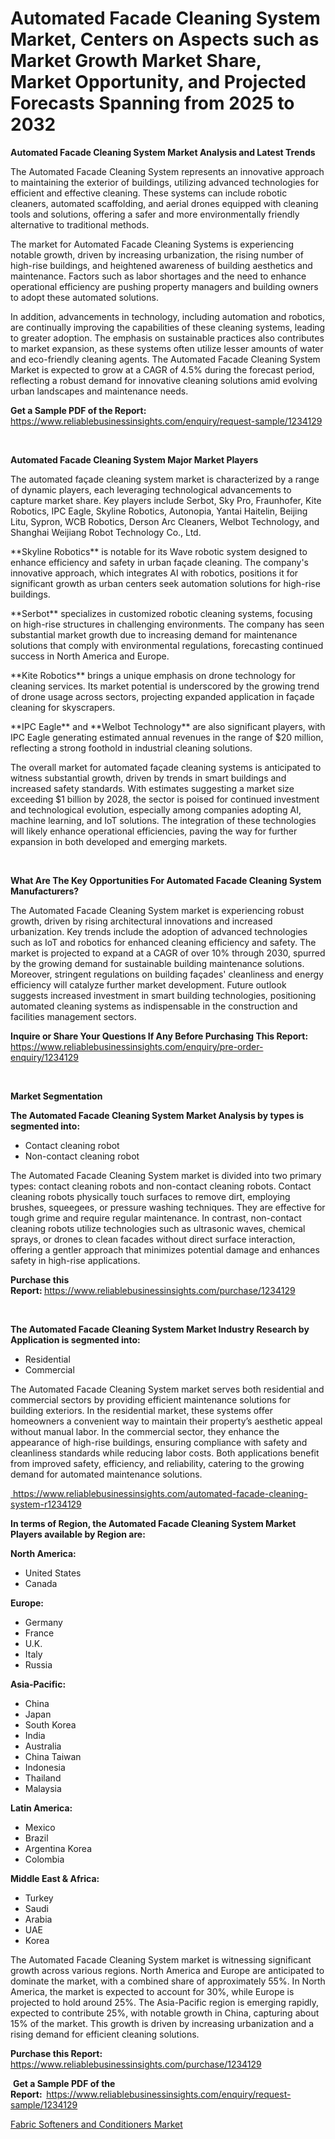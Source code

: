 <p><h1>Automated Facade Cleaning System Market, Centers on Aspects such as Market Growth Market Share, Market Opportunity, and Projected Forecasts Spanning from 2025 to 2032</h1></p><p><strong>Automated Facade Cleaning System Market Analysis and Latest Trends</strong></p>
<p><p>The Automated Facade Cleaning System represents an innovative approach to maintaining the exterior of buildings, utilizing advanced technologies for efficient and effective cleaning. These systems can include robotic cleaners, automated scaffolding, and aerial drones equipped with cleaning tools and solutions, offering a safer and more environmentally friendly alternative to traditional methods.</p><p>The market for Automated Facade Cleaning Systems is experiencing notable growth, driven by increasing urbanization, the rising number of high-rise buildings, and heightened awareness of building aesthetics and maintenance. Factors such as labor shortages and the need to enhance operational efficiency are pushing property managers and building owners to adopt these automated solutions.</p><p>In addition, advancements in technology, including automation and robotics, are continually improving the capabilities of these cleaning systems, leading to greater adoption. The emphasis on sustainable practices also contributes to market expansion, as these systems often utilize lesser amounts of water and eco-friendly cleaning agents. The Automated Facade Cleaning System Market is expected to grow at a CAGR of 4.5% during the forecast period, reflecting a robust demand for innovative cleaning solutions amid evolving urban landscapes and maintenance needs.</p></p>
<p><strong>Get a Sample PDF of the Report:&nbsp;</strong> <a href="https://www.reliablebusinessinsights.com/enquiry/request-sample/1234129?utm_campaign=2199&utm_medium=2&utm_source=Github&utm_content=ia&utm_term=08022025&utm_id=automated-facade-cleaning-system">https://www.reliablebusinessinsights.com/enquiry/request-sample/1234129</a></p>
<p>&nbsp;</p>
<p><strong>Automated Facade Cleaning System Major Market Players</strong></p>
<p><p>The automated façade cleaning system market is characterized by a range of dynamic players, each leveraging technological advancements to capture market share. Key players include Serbot, Sky Pro, Fraunhofer, Kite Robotics, IPC Eagle, Skyline Robotics, Autonopia, Yantai Haitelin, Beijing Litu, Sypron, WCB Robotics, Derson Arc Cleaners, Welbot Technology, and Shanghai Weijiang Robot Technology Co., Ltd.</p><p>**Skyline Robotics** is notable for its Wave robotic system designed to enhance efficiency and safety in urban façade cleaning. The company's innovative approach, which integrates AI with robotics, positions it for significant growth as urban centers seek automation solutions for high-rise buildings.</p><p>**Serbot** specializes in customized robotic cleaning systems, focusing on high-rise structures in challenging environments. The company has seen substantial market growth due to increasing demand for maintenance solutions that comply with environmental regulations, forecasting continued success in North America and Europe.</p><p>**Kite Robotics** brings a unique emphasis on drone technology for cleaning services. Its market potential is underscored by the growing trend of drone usage across sectors, projecting expanded application in façade cleaning for skyscrapers.</p><p>**IPC Eagle** and **Welbot Technology** are also significant players, with IPC Eagle generating estimated annual revenues in the range of $20 million, reflecting a strong foothold in industrial cleaning solutions.</p><p>The overall market for automated façade cleaning systems is anticipated to witness substantial growth, driven by trends in smart buildings and increased safety standards. With estimates suggesting a market size exceeding $1 billion by 2028, the sector is poised for continued investment and technological evolution, especially among companies adopting AI, machine learning, and IoT solutions. The integration of these technologies will likely enhance operational efficiencies, paving the way for further expansion in both developed and emerging markets.</p></p>
<p>&nbsp;</p>
<p><strong>What Are The Key Opportunities For Automated Facade Cleaning System Manufacturers?</strong></p>
<p><p>The Automated Facade Cleaning System market is experiencing robust growth, driven by rising architectural innovations and increased urbanization. Key trends include the adoption of advanced technologies such as IoT and robotics for enhanced cleaning efficiency and safety. The market is projected to expand at a CAGR of over 10% through 2030, spurred by the growing demand for sustainable building maintenance solutions. Moreover, stringent regulations on building façades' cleanliness and energy efficiency will catalyze further market development. Future outlook suggests increased investment in smart building technologies, positioning automated cleaning systems as indispensable in the construction and facilities management sectors.</p></p>
<p><strong>Inquire or Share Your Questions If Any Before Purchasing This Report:</strong> <a href="https://www.reliablebusinessinsights.com/enquiry/pre-order-enquiry/1234129?utm_campaign=2199&utm_medium=2&utm_source=Github&utm_content=ia&utm_term=08022025&utm_id=automated-facade-cleaning-system">https://www.reliablebusinessinsights.com/enquiry/pre-order-enquiry/1234129</a></p>
<p>&nbsp;</p>
<p><strong>Market Segmentation</strong></p>
<p><strong>The Automated Facade Cleaning System Market Analysis by types is segmented into:</strong></p>
<p><ul><li>Contact cleaning robot</li><li>Non-contact cleaning robot</li></ul></p>
<p><p>The Automated Facade Cleaning System market is divided into two primary types: contact cleaning robots and non-contact cleaning robots. Contact cleaning robots physically touch surfaces to remove dirt, employing brushes, squeegees, or pressure washing techniques. They are effective for tough grime and require regular maintenance. In contrast, non-contact cleaning robots utilize technologies such as ultrasonic waves, chemical sprays, or drones to clean facades without direct surface interaction, offering a gentler approach that minimizes potential damage and enhances safety in high-rise applications.</p></p>
<p><strong>Purchase this Report:&nbsp;</strong><a href="https://www.reliablebusinessinsights.com/purchase/1234129?utm_campaign=2199&utm_medium=2&utm_source=Github&utm_content=ia&utm_term=08022025&utm_id=automated-facade-cleaning-system">https://www.reliablebusinessinsights.com/purchase/1234129</a></p>
<p>&nbsp;</p>
<p><strong>The Automated Facade Cleaning System Market Industry Research by Application is segmented into:</strong></p>
<p><ul><li>Residential</li><li>Commercial</li></ul></p>
<p><p>The Automated Facade Cleaning System market serves both residential and commercial sectors by providing efficient maintenance solutions for building exteriors. In the residential market, these systems offer homeowners a convenient way to maintain their property’s aesthetic appeal without manual labor. In the commercial sector, they enhance the appearance of high-rise buildings, ensuring compliance with safety and cleanliness standards while reducing labor costs. Both applications benefit from improved safety, efficiency, and reliability, catering to the growing demand for automated maintenance solutions.</p></p>
<p><a href="https://www.reliablebusinessinsights.com/automated-facade-cleaning-system-r1234129?utm_campaign=2199&utm_medium=2&utm_source=Github&utm_content=ia&utm_term=08022025&utm_id=automated-facade-cleaning-system">&nbsp;https://www.reliablebusinessinsights.com/automated-facade-cleaning-system-r1234129</a></p>
<p><strong>In terms of Region, the Automated Facade Cleaning System Market Players available by Region are:</strong></p>
<p>
    <p> <strong> North America: </strong>
        <ul>
            <li>United States</li>
            <li>Canada</li>
        </ul>
        </p> 
    <p> <strong> Europe: </strong>
        <ul>
            <li>Germany</li>
            <li>France</li>
            <li>U.K.</li>
            <li>Italy</li>
            <li>Russia</li>
        </ul>
        </p> 
    <p> <strong> Asia-Pacific: </strong>
        <ul>
            <li>China</li>
            <li>Japan</li>
            <li>South Korea</li>
            <li>India</li>
            <li>Australia</li>
            <li>China Taiwan</li>
            <li>Indonesia</li>
            <li>Thailand</li>
            <li>Malaysia</li>
        </ul>
        </p> 
    <p> <strong> Latin America: </strong>
        <ul>
            <li>Mexico</li>
            <li>Brazil</li>
            <li>Argentina Korea</li>
            <li>Colombia</li>
        </ul>
        </p> 
    <p> <strong> Middle East & Africa: </strong>
        <ul>
            <li>Turkey</li>
            <li>Saudi</li>
            <li>Arabia</li>
            <li>UAE</li>
            <li>Korea</li>
        </ul>
    </p>
    </p>
<p><p>The Automated Facade Cleaning System market is witnessing significant growth across various regions. North America and Europe are anticipated to dominate the market, with a combined share of approximately 55%. In North America, the market is expected to account for 30%, while Europe is projected to hold around 25%. The Asia-Pacific region is emerging rapidly, expected to contribute 25%, with notable growth in China, capturing about 15% of the market. This growth is driven by increasing urbanization and a rising demand for efficient cleaning solutions.</p></p>
<p><strong>Purchase this Report: </strong><a href="https://www.reliablebusinessinsights.com/purchase/1234129?utm_campaign=2199&utm_medium=2&utm_source=Github&utm_content=ia&utm_term=08022025&utm_id=automated-facade-cleaning-system">https://www.reliablebusinessinsights.com/purchase/1234129</a></p>
<p>&nbsp;<strong>Get a Sample PDF of the Report:&nbsp;&nbsp;</strong><a href="https://www.reliablebusinessinsights.com/enquiry/request-sample/1234129?utm_campaign=2199&utm_medium=2&utm_source=Github&utm_content=ia&utm_term=08022025&utm_id=automated-facade-cleaning-system">https://www.reliablebusinessinsights.com/enquiry/request-sample/1234129</a></p>
<p><strong></strong></p>
<p><p><a href="https://github.com/LilianFaulkner65/Market-Research-Report-List-1/blob/main/fabric-softeners-and-conditioners-market.md?utm_campaign=2199&utm_medium=2&utm_source=Github&utm_content=ia&utm_term=08022025&utm_id=automated-facade-cleaning-system">Fabric Softeners and Conditioners Market</a></p></p>
